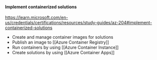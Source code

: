#### Implement containerized solutions
https://learn.microsoft.com/en-us/credentials/certifications/resources/study-guides/az-204#implement-containerized-solutions
- Create and manage container images for solutions
- Publish an image to [[Azure Container Registry]]
- Run containers by using [[Azure Container Instance]]
- Create solutions by using [[Azure Container Apps]]